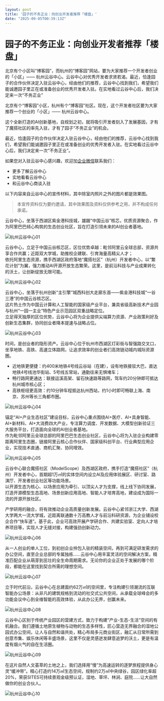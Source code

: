 ```yaml
---
layout: post
title: '园子的不务正业：向创业开发者推荐「楼盘」'
date: "2025-09-05T00:39:13Z"
---
```

园子的不务正业：向创业开发者推荐「楼盘」
====================

北京有个小区叫“博客园”，而杭州的“博客园”网站，要为大家推荐一个开发者创业的「小区」—— 杭州云谷中心。云谷中心对优秀开发者求贤若渴。最近，恰逢园子的合作伙伴决定入驻云谷中心，经由他们的推荐，云谷中心找到我们，希望我们能诚邀园子里正在或准备创业的优秀开发者入驻。在实地看过云谷中心后，我们决定来一次“不务正业”

北京有个“博客园”小区，杭州有个“博客园”社区。现在，这个开发者社区要为大家推荐一个创业的「小区」—— 杭州云谷中心。

这个全新打造的AI创新基地，自规划之初，就将吸引开发者刻入了发展基因，才有了魔搭社区的率先入驻，才有了园子“不务正业”的机会。

最近，恰逢园子的合作伙伴决定入驻云谷中心，经由他们的推荐，云谷中心找到我们，希望我们能诚邀园子里正在或准备创业的优秀开发者入驻。在实地看过云谷中心后，我们决定来一次“不务正业”。

如果您对入驻云谷中心感兴趣，欢迎加[企业微信](https://www.cnblogs.com/cmt/articles/17677736.html)联系我们：

*   更多了解云谷中心
*   实地看看云谷中心
*   和云谷中心商谈入驻

以下内容来自云谷中心的宣传材料，其中除室内照片之外的图片都是效果图。

> 本宣传资料仅为要约邀请，其中效果图及资料仅供参考之用，并不构成任何承诺。

云谷中心，坐落于西湖区紫金港科技城，雄踞“中国云谷”核芯，优质资源聚合，作为阿里巴巴倾心构筑的生态创业社区，旨在打造引领未来的AI创业者基地。

![杭州云谷中心01](https://img2024.cnblogs.com/blog/35695/202509/35695-20250904101217198-1585074287.jpg)

云谷中心，立足于中国云谷核芯区，区位优势卓越：毗邻阿里云全球总部，资源共享合作共赢；近距双大学城，助推校企建联、引育海量高精尖人才；  
依托阿里生态资源，携手西湖区政府落地“魔搭社区”（杭州）开发者中心，以“繁花计划”为翼，强力推动AI开源开放生态繁荣。这里，是前沿科技与产业成果转化的沃土，让创新绽放无限可能。

![杭州云谷中心02](https://img2024.cnblogs.com/blog/35695/202509/35695-20250904101845986-1107755947.jpg)

云谷中心，坐落于杭州创新“主引擎”城西科创大走廊东首——紫金港科技城“一谷三港”的中国云谷核芯区。  
这片热土作为中国云计算和人工智能的国家级产业平台，兼具省级高新技术产业园与杭州“一园一主业”特色产业示范园区双重战略定位。  
立足得天独厚的区位优势，云谷中心将为企业提供尖端算力资源、产业政策利好及创新生态集群，协同创业者降本提速与战略占位。

![杭州云谷中心03](https://img2024.cnblogs.com/blog/35695/202509/35695-20250904102209828-912396048.jpg)

时间，是创业者的隐形资产。云谷中心位于杭州市西湖区灯彩街与智强路交叉口，坐享地铁、高铁、高速立体路网，让追求效率的创业者们高效链动城内城际资源圈。

*   近地铁更便捷：约400米地铁4号线云谷站（在建），设有地铁接驳大巴，直达地铁4号线池华街站、5号线五常站，通勤往来无惧堵车；
*   畅行路网更通达：联接运溪高架、留石快速路等路网，驾车约20分钟即可抵达杭州城市核心区；
*   高铁枢纽更高效：约10分钟车程抵达杭州西站，约1小时即可畅联上海、南京、苏州等长三角都市圈。

![杭州云谷中心04](https://img2024.cnblogs.com/blog/35695/202509/35695-20250904164009965-1267489366.jpg)

锚定“AI+产业生态社区”建设目标，云谷中心重点围绕AI+医疗、AI+具身智能、AI+新材料、AI+大消费四大产业，专注算力调度、开发数据、大模型创新验证三大服务平台，打造面向全球的AI创业者基地。  
作为毗邻阿里云全球总部的阿里巴巴生态创业社区，云谷中心将为入驻企业构建零距离阿里生态圈，链接阿里云核心合作伙伴、国家级科创平台、行业典型应用企业，实现技术直通、商机汇聚、协同增效。

![杭州云谷中心05](https://img2024.cnblogs.com/blog/35695/202509/35695-20250904164155260-1909383495.jpg)

云谷中心联合魔搭社区（ModelScope）及西湖区政府，携手打造“魔搭社区”（杭州）开发者中心，首期超1万㎡的实体空间内设立AI及应用体验展区、研讨室、路演厅、开发者创业社区等功能场景。  
以开源生态为核心、以场景应用为牵引、以顶尖人才为支撑，线上线下协同发展，打造开源模型生态高地、场景创新应用高地、智能人才培育高地，建设成为国际一流的开源开放社区。

产学研用的融合，将有效推动企业高质量创新发展。云谷中心紧邻浙江大学、西湖大学两大一流大学城，近距离联通数十万高教人才与前沿科研资源，为企业铺设校企合作“快车道”。基于此，企业可高效开展产学研合作、共建实验室、定向人才培养项目等，实现人才无缝对接，构建强劲创新动力。

![杭州云谷中心06](https://img2024.cnblogs.com/blog/35695/202509/35695-20250904164610348-1000299223.jpg)

从一人创业的单人工位，到初创企业拎包入驻的精装空间，再到可满足研发需求的办公空间，直至企业总部的专属独栋……云谷中心用丰富灵活的空间解决方案，精准匹配企业从萌芽到茁壮的全生命周期需求。无论你的企业正处于发展的哪个阶段，都能在这里找到契合所需的理想空间。

![杭州云谷中心07](https://img2024.cnblogs.com/blog/35695/202509/35695-20250904164736399-1372203395.jpg)

立于时代前沿，云谷中心在总建面约62万㎡的空间里，专注构建引领潮流的互联智能办公场景：从非凡的建筑规格到流动的社交式公共空间，从承载全球峰会的多功能会议中心到全维智能的高效体验，从此办公无界，创赢未来。

![杭州云谷中心08](https://img2024.cnblogs.com/blog/35695/202509/35695-20250904165631849-2118742347.jpg)

云谷中心区别于传统产业园区的营建方式，致力于构建“产业-生态-生活”空间的有机融合。我们遵循土地原生植物与动物的生态多样性，匠心营造无界融合的湿地公园式办公空间，让人与自然和谐共处，精心布局多元商业街区，融汇从日常所需到创意市集、娱乐休闲等丰盛场景，这里不仅是灵感迸发肆意追梦的沃土，更是有温度有烟火气的自在生活圈。

![杭州云谷中心09](https://img2024.cnblogs.com/blog/35695/202509/35695-20250904165807137-815101965.jpg)

在这片自然人文荟萃的土地之上，我们选择用“慢”为高速运转的逐梦旅程提供身心灵“缓冲带”。精心打造约14万㎡生态空间，规制约2万㎡中央绿谷，园区绿化率超20%，荣获SITES可持续景观金级预认证，湿地、草坪、林涧、庭院……让大自然做你的创业合伙人。

![杭州云谷中心10](https://img2024.cnblogs.com/blog/35695/202509/35695-20250904170005050-869159233.jpg)
